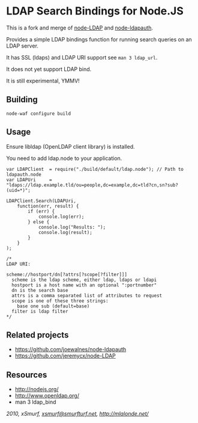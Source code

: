 LDAP Search Bindings for Node.JS
================================

This is a fork and merge of [node-LDAP](https://github.com/jeremycx/node-LDAP) and [node-ldapauth](https://github.com/joewalnes/node-ldapauth).

Provides a simple LDAP bindings function for running search queries on an LDAP server.

It has SSL (ldaps) and LDAP URI support see `man 3 ldap_url`.

It does not yet support LDAP bind.

It is still experimental, YMMV!

Building
--------

	node-waf configure build

Usage
-----

Ensure libldap (OpenLDAP client library) is installed.

You need to add ldap.node to your application.

	var LDAPClient	= require("./build/default/ldap.node"); // Path to ldapauth.node
	var LDAPUri		= "ldaps://ldap.example.tld/ou=people,dc=example,dc=tld?cn,sn?sub?(uid=*)";
	
	LDAPClient.Search(LDAPUri,
		function(err, result) {
			if (err) {
				console.log(err);
			} else {
				console.log("Results: ");
				console.log(result);
			}
		}
	);

	/*
	LDAP URI:
	
	scheme://hostport/dn[?attrs[?scope[?filter]]]
	  scheme is the ldap scheme, either ldap, ldaps or ldapi
	  hostport is a host name with an optional ":portnumber"
	  dn is the search base
	  attrs is a comma separated list of attributes to request
	  scope is one of these three strings:
	    base one sub (default=base)
	  filter is ldap filter
	*/

Related projects
----------------

* https://github.com/joewalnes/node-ldapauth
* https://github.com/jeremycx/node-LDAP

Resources
---------

* http://nodejs.org/
* http://www.openldap.org/
* man 3 ldap_bind

*2010, xSmurf, xsmurf@smurfturf.net, http://mlalonde.net/*
